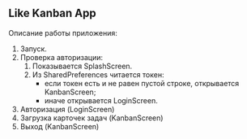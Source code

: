 ## Like Kanban App

Описание работы приложения:
1. Запуск.
2. Проверка авторизации:
   1. Показывается SplashScreen.
   2. Из SharedPreferences читается токен:
      * если токен есть и не равен пустой строке, открывается KanbanScreen;
      * иначе открывается LoginScreen.
3. Авторизация (LoginScreen)
4. Загрузка карточек задач (KanbanScreen)
5. Выход (KanbanScreen)
